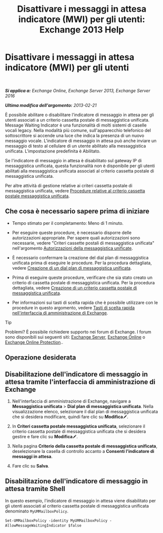 ﻿---
title: 'Disattivare i messaggi in attesa indicatore (MWI) per gli utenti: Exchange 2013 Help'
TOCTitle: Disattivare i messaggi in attesa indicatore (MWI) per gli utenti
ms:assetid: 51cd6dc4-11d1-4eb9-a6c6-1965fcd24267
ms:mtpsurl: https://technet.microsoft.com/it-it/library/JJ673525(v=EXCHG.150)
ms:contentKeyID: 50555590
ms.date: 05/22/2018
mtps_version: v=EXCHG.150
ms.translationtype: MT
---

# Disattivare i messaggi in attesa indicatore (MWI) per gli utenti

 

_**Si applica a:** Exchange Online, Exchange Server 2013, Exchange Server 2016_

_**Ultima modifica dell'argomento:** 2013-02-21_

È possibile abilitare o disabilitare l'indicatore di messaggio in attesa per gli utenti associati a un criterio cassetta postale di messaggistica unificata. Message Waiting Indicator è una funzionalità di molti sistemi di caselle vocali legacy. Nella modalità più comune, sull'apparecchio telefonico del sottoscrittore si accende una luce che indica la presenza di un nuovo messaggio vocale. L'indicatore di messaggio in attesa può anche inviare un messaggio di testo al cellulare di un utente abilitato alla messaggistica unificata. L'impostazione predefinita è Abilitato.

Se l'indicatore di messaggio in attesa è disabilitato sul gateway IP di messaggistica unificata, questa funzionalità non è disponibile per gli utenti abilitati alla messaggistica unificata associati al criterio cassetta postale di messaggistica unificata.

Per altre attività di gestione relative ai criteri cassetta postale di messaggistica unificata, vedere [Procedure relative al criterio cassetta postale messaggistica unificata](um-mailbox-policy-procedures-exchange-2013-help.md).

## Che cosa è necessario sapere prima di iniziare

  - Tempo stimato per il completamento: Meno di 1 minuto.

  - Per eseguire queste procedure, è necessario disporre delle autorizzazioni appropriate. Per sapere quali autorizzazioni sono necessarie, vedere "Criteri cassette postali di messaggistica unificata" nell'argomento [Autorizzazioni della messaggistica unificate](unified-messaging-permissions-exchange-2013-help.md).

  - È necessario confermare la creazione del dial plan di messaggistica unificata prima di eseguire le procedure. Per la procedura dettagliata, vedere [Creazione di un dial plan di messaggistica unificata](create-a-um-dial-plan-exchange-2013-help.md).

  - Prima di eseguire queste procedure, verificare che sia stato creato un criterio di cassetta postale di messaggistica unificata. Per la procedura dettagliata, vedere [Creazione di un criterio cassetta postale di messaggistica unificata](create-a-um-mailbox-policy-exchange-2013-help.md).

  - Per informazioni sui tasti di scelta rapida che è possibile utilizzare con le procedure in questo argomento, vedere [Tasti di scelta rapida nell'interfaccia di amministrazione di Exchange](keyboard-shortcuts-in-the-exchange-admin-center-exchange-online-protection-help.md).


> [!TIP]
> Problemi? È possibile richiedere supporto nei forum di Exchange. I forum sono disponibili sui seguenti siti: <A href="https://go.microsoft.com/fwlink/p/?linkid=60612">Exchange Server</A>, <A href="https://go.microsoft.com/fwlink/p/?linkid=267542">Exchange Online</A> o <A href="https://go.microsoft.com/fwlink/p/?linkid=285351">Exchange Online Protection</A>..



## Operazione desiderata

## Disabilitazione dell'indicatore di messaggio in attesa tramite l'interfaccia di amministrazione di Exchange

1.  Nell'interfaccia di amministrazione di Exchange, navigare a **Messaggistica unificata** \> **Dial plan di messaggistica unificata**. Nella visualizzazione elenco, selezionare il dial plan di messaggistica unificata che si desidera modificare, quindi fare clic su **Modifica**![Icona Modifica](images/JJ218640.6f53ccb2-1f13-4c02-bea0-30690e6ea71d(EXCHG.150).gif "Icona Modifica").

2.  In **Criteri cassetta postale messaggistica unificata**, selezionare il criterio cassetta postale di messaggistica unificata che si desidera gestire e fare clic su **Modifica**![Icona Modifica](images/JJ218640.6f53ccb2-1f13-4c02-bea0-30690e6ea71d(EXCHG.150).gif "Icona Modifica").

3.  Nella pagina **Criterio della cassetta postale di messaggistica unificata**, deselezionare la casella di controllo accanto a **Consenti l'indicatore di messaggi in attesa**.

4.  Fare clic su **Salva**.

## Disabilitazione dell'indicatore di messaggio in attesa tramite Shell

In questo esempio, l'indicatore di messaggio in attesa viene disabilitato per gli utenti associati al criterio cassetta postale di messaggistica unificata denominato `MyUMMailboxPolicy`.

    Set-UMMailboxPolicy -identity MyUMMailboxPolicy -AllowMessageWaitingIndicator $false

